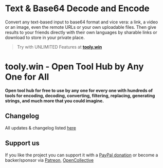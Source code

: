 # Text & Base64 Decode and Encode
 Convert any text-based input to base64 format and vice vera: a link, a video or an image, even the remote URLs or your own uploadable files. Then give results to your friends directly with their own languages by sharable links or download to store in your private place.

> Try with UNLIMITED Features at **[tooly.win](https://tooly.win/text-base64-decode-encode.html)**

# tooly.win - Open Tool Hub by Any One for All

**Open tool hub for free to use by any one for every one with hundreds of tools for encoding, decoding, converting, filtering, replacing, generating strings, and much more that you could imagine.**

## Changelog
All updates & changelog listed [here](https://tooly.win/)

## Support us
If you like the project you can support it with a [PayPal donation](https://paypal.me/PREScriptZ) or become a backer/sponsor via [Patreon](https://patreon.com/toolywin), [OpenCollective](https://opencollective.com/toolywin)